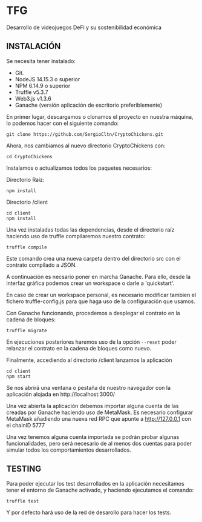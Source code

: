# TFG

Desarrollo de videojuegos DeFi y su sostenibilidad económica

## INSTALACIÓN

Se necesita tener instalado:

- Git.
- NodeJS 14.15.3 o superior
- NPM 6.14.9 o superior
- Truffle v5.3.7
- Web3.js v1.3.6
- Ganache (versión aplicación de escritorio preferiblemente)

En primer lugar, descargamos o clonamos el proyecto en nuestra máquina, lo podemos hacer con el siguiente comando:

    git clone https://github.com/SergioCltn/CryptoChickens.git

Ahora, nos cambiamos al nuevo directorio CryptoChickens con:

    cd CryptoChickens

Instalamos o actualizamos todos los paquetes necesarios:

Directorio Raíz:

    npm install

Directorio /client

    cd client
    npm install

Una vez instaladas todas las dependencias, desde el directorio raíz haciendo uso de truffle compilaremos nuestro contrato:

    truffle compile

Este comando crea una nueva carpeta dentro del directorio src con el contrato compilado a JSON.

A continuación es necsario poner en marcha Ganache. Para ello, desde la interfaz gráfica podemos crear un workspace o darle a 'quickstart'.

En caso de crear un workspace personal, es necesario modificar tambien el fichero truffle-config.js para que haga uso de la configuración que usamos.

Con Ganache funcionando, procedemos a desplegar el contrato en la cadena de bloques:

    truffle migrate

En ejecuciones posteriores haremos uso de la opción `--reset` poder relanzar el contrato en la cadena de bloques como nuevo.

Finalmente, accediendo al directorio /client lanzamos la aplicación

    cd client
    npm start

Se nos abrirá una ventana o pestaña de nuestro navegador con la aplicación alojada en http://localhost:3000/

Una vez abierta la aplicación debemos importar alguna cuenta de las creadas por Ganache haciendo uso de MetaMask.
Es necesario configurar MetaMask añadiendo una nueva red RPC que apunte a http://127.0.0.1 con el chainID 5777

Una vez tenemos alguna cuenta importada se podrán probar algunas funcionalidades, pero será necesario de al menos
dos cuentas para poder simular todos los comportamientos desarrollados.

## TESTING

Para poder ejecutar los test desarrollados en la aplicación necesitamos tener el entorno de Ganache activado,
y haciendo ejecutamos el comando:

    truffle test

Y por defecto hará uso de la red de desarollo para hacer los tests.
